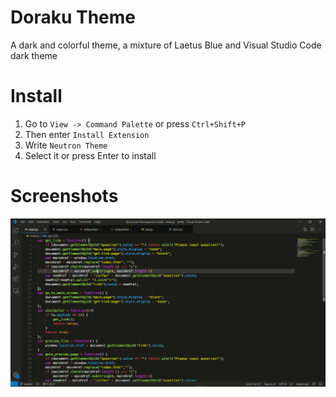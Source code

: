 # Doraku Theme
A dark and colorful theme, a mixture of Laetus Blue and Visual Studio Code dark theme

# Install
1. Go to `View -> Command Palette` or press `Ctrl+Shift+P`
2. Then enter `Install Extension`
3. Write `Neutron Theme`
4. Select it or press Enter to install

# Screenshots

![Theme Screenshot](images/screenshot.png)